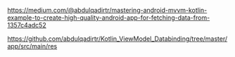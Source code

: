 https://medium.com/@abdulqadirtr/mastering-android-mvvm-kotlin-example-to-create-high-quality-android-app-for-fetching-data-from-1357c4adc52

https://github.com/abdulqadirtr/Kotlin_ViewModel_Databinding/tree/master/app/src/main/res